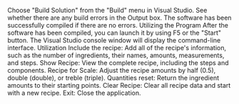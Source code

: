 
Choose "Build Solution" from the "Build" menu in Visual Studio.
See whether there are any build errors in the Output box. 
The software has been successfully compiled if there are no errors. 
Utilizing the Program
After the software has been compiled, you can launch it by using F5 or the "Start" button.
The Visual Studio console window will display the command-line interface. 
Utilization
Include the recipe: Add all of the recipe's information, such as the number of ingredients, their names, amounts, measurements, and steps.
Show Recipe: View the complete recipe, including the steps and components.
Recipe for Scale: Adjust the recipe amounts by half (0.5), double (double), or treble (triple).
Quantities reset: Return the ingredient amounts to their starting points.
Clear Recipe: Clear all recipe data and start with a new recipe.
Exit: Close the application.
